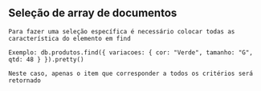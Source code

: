 ## Seleção de array de documentos

```
Para fazer uma seleção específica é necessário colocar todas as característica do elemento em find
```

```
Exemplo: db.produtos.find({ variacoes: { cor: "Verde", tamanho: "G", qtd: 48 } }).pretty()
```

```
Neste caso, apenas o item que corresponder a todos os critérios será retornado
```
